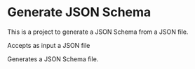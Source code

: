 # Generate JSON Schema

This is a project to generate a JSON Schema from a JSON file.

Accepts as input a JSON file

Generates a JSON Schema file.

